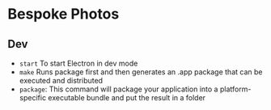 # Bespoke Photos

## Dev
* `start` To start Electron in dev mode
* `make` Runs package first and then generates an .app package that can be executed and distributed
* `package`: This command will package your application into a platform-specific executable bundle and put the result in a folder
